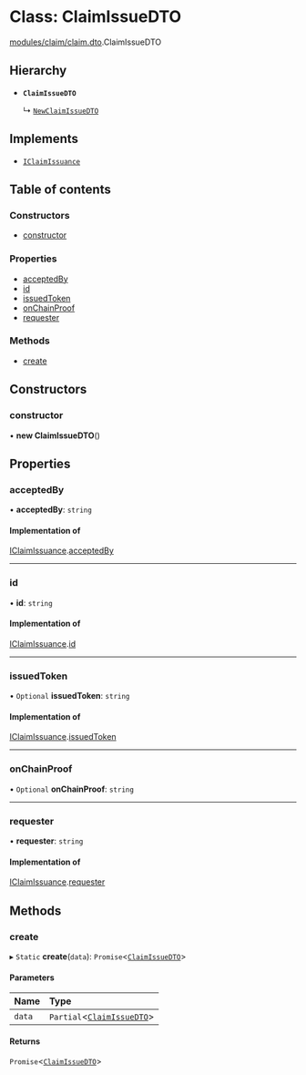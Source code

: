 # Class: ClaimIssueDTO

[modules/claim/claim.dto](../modules/modules_claim_claim_dto.md).ClaimIssueDTO

## Hierarchy

- **`ClaimIssueDTO`**

  ↳ [`NewClaimIssueDTO`](modules_claim_claim_dto.NewClaimIssueDTO.md)

## Implements

- [`IClaimIssuance`](../interfaces/modules_claim_claim_types.IClaimIssuance.md)

## Table of contents

### Constructors

- [constructor](modules_claim_claim_dto.ClaimIssueDTO.md#constructor)

### Properties

- [acceptedBy](modules_claim_claim_dto.ClaimIssueDTO.md#acceptedby)
- [id](modules_claim_claim_dto.ClaimIssueDTO.md#id)
- [issuedToken](modules_claim_claim_dto.ClaimIssueDTO.md#issuedtoken)
- [onChainProof](modules_claim_claim_dto.ClaimIssueDTO.md#onchainproof)
- [requester](modules_claim_claim_dto.ClaimIssueDTO.md#requester)

### Methods

- [create](modules_claim_claim_dto.ClaimIssueDTO.md#create)

## Constructors

### constructor

• **new ClaimIssueDTO**()

## Properties

### acceptedBy

• **acceptedBy**: `string`

#### Implementation of

[IClaimIssuance](../interfaces/modules_claim_claim_types.IClaimIssuance.md).[acceptedBy](../interfaces/modules_claim_claim_types.IClaimIssuance.md#acceptedby)

___

### id

• **id**: `string`

#### Implementation of

[IClaimIssuance](../interfaces/modules_claim_claim_types.IClaimIssuance.md).[id](../interfaces/modules_claim_claim_types.IClaimIssuance.md#id)

___

### issuedToken

• `Optional` **issuedToken**: `string`

#### Implementation of

[IClaimIssuance](../interfaces/modules_claim_claim_types.IClaimIssuance.md).[issuedToken](../interfaces/modules_claim_claim_types.IClaimIssuance.md#issuedtoken)

___

### onChainProof

• `Optional` **onChainProof**: `string`

___

### requester

• **requester**: `string`

#### Implementation of

[IClaimIssuance](../interfaces/modules_claim_claim_types.IClaimIssuance.md).[requester](../interfaces/modules_claim_claim_types.IClaimIssuance.md#requester)

## Methods

### create

▸ `Static` **create**(`data`): `Promise`<[`ClaimIssueDTO`](modules_claim_claim_dto.ClaimIssueDTO.md)\>

#### Parameters

| Name | Type |
| :------ | :------ |
| `data` | `Partial`<[`ClaimIssueDTO`](modules_claim_claim_dto.ClaimIssueDTO.md)\> |

#### Returns

`Promise`<[`ClaimIssueDTO`](modules_claim_claim_dto.ClaimIssueDTO.md)\>
